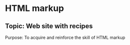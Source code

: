 # HTML markup

## Topic: Web site with recipes

Purpose: To acquire and reinforce the skill of HTML markup